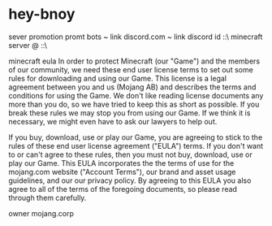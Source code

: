 # hey-bnoy 
sever promotion promt
bots ~ link discord.com
     ~ link discord id :<jimmykrafter007>:\\
  minecraft server @ <HERO BRINE bay>::\\
  
  
  minecraft eula In order to protect Minecraft (our "Game") and the members of our community, we need these end user license terms to set out some rules for downloading and using our Game. This license is a legal agreement between you and us (Mojang AB) and describes the terms and conditions for using the Game. We don't like reading license documents any more than you do, so we have tried to keep this as short as possible. If you break these rules we may stop you from using our Game. If we think it is necessary, we might even have to ask our lawyers to help out.

If you buy, download, use or play our Game, you are agreeing to stick to the rules of these end user license agreement ("EULA") terms. If you don't want to or can't agree to these rules, then you must not buy, download, use or play our Game. This EULA incorporates the the terms of use for the mojang.com website ("Account Terms"), our brand and asset usage guidelines, and our our privacy policy. By agreeing to this EULA you also agree to all of the terms of the foregoing documents, so please read through them carefully.


owner mojang.corp 

